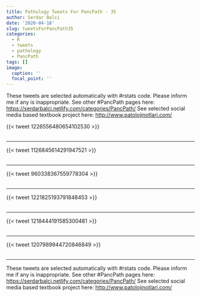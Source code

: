 ```yaml
---
title: Pathology Tweets For PancPath - 35
author: Serdar Balci
date: '2020-04-18'
slug: tweetsForPancPath35
categories:
  - R
  - tweets
  - pathology
  - PancPath
tags: []
image:
  caption: ''
  focal_point: ''
---
```



These tweets are selected automatically with #rstats code. Please inform me if any is inappropriate.
See other #PancPath pages here: https://serdarbalci.netlify.com/categories/PancPath/ 
See selected social media based textbook project here: http://www.patolojinotlari.com/

{{< tweet 1226556480654102530 >}}
<br>
<br>
<hr>
{{< tweet 1126845614291947521 >}}
<br>
<br>
<hr>
{{< tweet 960338367559778304 >}}
<br>
<br>
<hr>
{{< tweet 1221825193791848453 >}}
<br>
<br>
<hr>
{{< tweet 1218444191585300481 >}}
<br>
<br>
<hr>
{{< tweet 1207989944720846849 >}}
<br>
<br>
<hr>


These tweets are selected automatically with #rstats code. Please inform me if any is inappropriate.
See other #PancPath pages here: https://serdarbalci.netlify.com/categories/PancPath/ 
See selected social media based textbook project here: http://www.patolojinotlari.com/
